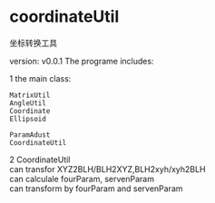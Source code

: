 # coordinateUtil
坐标转换工具

version: v0.0.1
The programe includes:

1 the main class: 
	
	MatrixUtil
	AngleUtil
	Coordinate
	Ellipsoid
	
	ParamAdust
	CoordinateUtil
	
2 CoordinateUtil  
	can transfor XYZ2BLH/BLH2XYZ,BLH2xyh/xyh2BLH  
	can calculale fourParam, servenParam  
 	can transform by fourParam and servenParam  
		
	
